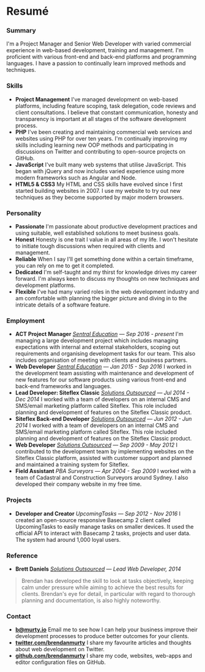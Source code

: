 # Resumé

<h3 class="nomargin">Summary</h3>

I'm a Project Manager and Senior Web Developer with varied commercial experience in web-based development, training and management. I'm proficient with various front-end and back-end platforms and programming languages. I have a passion to continually learn improved methods and techniques.

### Skills

- __Project Management__ I've managed development on web-based platforms, including feature scoping, task delegation, code reviews and client consultations. I believe that constant communication, honesty and transparency is important at all stages of the software development process.
- __PHP__ I've been creating and maintaining commercial web services and websites using PHP for over ten years. I'm continually improving my skills including learning new OOP methods and participating in discussions on Twitter and contributing to open-source projects on GitHub.
- __JavaScript__ I've built many web systems that utilise JavaScript. This began with jQuery and now includes varied experience using more modern frameworks such as Angular and Node.
- __HTML5 & CSS3__ My HTML and CSS skills have evolved since I first started building websites in 2007. I use my website to try out new techniques as they become supported by major modern browsers.

### Personality

- __Passionate__ I'm passionate about productive development practices and using suitable, well established solutions to meet business goals.
- __Honest__ Honesty is one trait I value in all areas of my life. I won't hesitate to initiate tough discussions when required with clients and management.
- __Reliable__ When I say I'll get something done within a certain timeframe, you can rely on me to get it completed.
- __Dedicated__ I'm self-taught and my thirst for knowledge drives my career forward. I'm always keen to discuss my thoughts on new techniques and development platforms.
- __Flexible__ I've had many varied roles in the web development industry and am comfortable with planning the bigger picture and diving in to the intricate details of a software feature.

### Employment

- __ACT Project Manager__ *[Sentral Education](http://sentral.com.au) &mdash; Sep 2016 - present* I'm managing a large development project which includes managing expectations with internal and external stakeholders, scoping out requirements and organising development tasks for our team. This also includes organisation of meeting with clients and business partners.
- __Web Developer__ *[Sentral Education](http://sentral.com.au) &mdash; Jan 2015 - Sep 2016* I worked in the development team assisting with maintenance and development of new features for our software products using various front-end and back-end frameworks and languages.
- __Lead Developer: Siteflex Classic__ *[Solutions Outsourced](http://solutionsoutsourced.com.au) &mdash; Jul 2014 - Dec 2014* I worked with a team of developers on an internal CMS and SMS/email marketing platform called Siteflex. This role included planning and development of features on the Siteflex Classic product.
- __Siteflex Back-end Developer__ *[Solutions Outsourced](http://solutionsoutsourced.com.au) &mdash; Jun 2012 - Jun 2014* I worked with a team of developers on an internal CMS and SMS/email marketing platform called Siteflex. This role included planning and development of features on the Siteflex Classic product.
- __Web Developer__ *[Solutions Outsourced](http://solutionsoutsourced.com.au) &mdash; Sep 2009 - May 2012* I contributed to the development team by implementing websites on the Siteflex Classic platform, assisted with customer support and planned and maintained a training system for Siteflex.
- __Field Assistant__ *PBA Surveyors &mdash; Apr 2004 - Sep 2009* I worked with a team of Cadastral and Construction Surveyors around Sydney. I also developed their company website in my free time.

### Projects

- __Developer and Creator__ *UpcomingTasks &mdash; Sep 2012 - Nov 2016* I created an open-source responsive Basecamp 2 client called UpcomingTasks to easily manage tasks on smaller devices. It used the official API to interact with Basecamp 2 tasks, projects and user data. The system had around 1,000 loyal users.

### Reference

- __Brett Daniels__ *[Solutions Outsourced](http://solutionsoutsourced.com.au) &mdash; Lead Web Developer, 2014*

> Brendan has developed the skill to look at tasks objectively, keeping calm under pressure while aiming to achieve the best results for clients. Brendan's eye for detail, in particular with regard to thorough planning and documentation, is also highly noteworthy.

### Contact

- __[b@murty.io](mailto:b@murty.io)__ Email me to see how I can help your business improve their development processes to produce better outcomes for your clients.
- __[twitter.com/brendanmurty](https://twitter.com/brendanmurty)__ I share my favourite articles and thoughts about web development on Twitter.
- __[github.com/brendanmurty](https://github.com/brendanmurty)__ I share my code, websites, web-apps and editor configuration files on GitHub.
